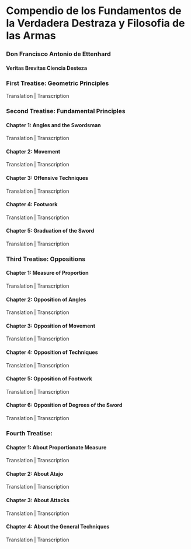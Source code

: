 # Compendio de los Fundamentos de la Verdadera Destraza y Filosofia de las Armas
### Don Francisco Antonio de Ettenhard
#### Veritas Brevitas Ciencia Desteza


### First Treatise: Geometric Principles
Translation | Transcription

### Second Treatise: Fundamental Principles

#### Chapter 1: Angles and the Swordsman
Translation | Transcription 

#### Chapter 2: Movement
Translation | Transcription

#### Chapter 3: Offensive Techniques
Translation | Transcription

#### Chapter 4: Footwork
Translation | Transcription

#### Chapter 5: Graduation of the Sword
Translation | Transcription

### Third Treatise: Oppositions

#### Chapter 1: Measure of Proportion
Translation | Transcription

#### Chapter 2: Opposition of Angles
Translation | Transcription

#### Chapter 3: Opposition of Movement
Translation | Transcription

#### Chapter 4: Opposition of Techniques
Translation | Transcription

#### Chapter 5: Opposition of Footwork
Translation | Transcription

#### Chapter 6: Opposition of Degrees of the Sword
Translation | Transcription


### Fourth Treatise:

#### Chapter 1: About Proportionate Measure
Translation | Transcription

#### Chapter 2: About Atajo
Translation | Transcription

#### Chapter 3: About Attacks
Translation | Transcription

#### Chapter 4: About the General Techniques
Translation | Transcription 